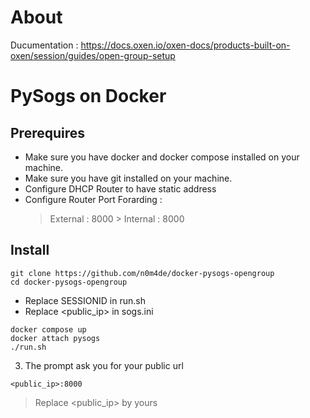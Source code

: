 # About 

Ducumentation : https://docs.oxen.io/oxen-docs/products-built-on-oxen/session/guides/open-group-setup

# PySogs on Docker

## Prerequires
- Make sure you have docker and docker compose installed on your machine.
- Make sure you have git installed on your machine.
- Configure DHCP Router to have static address
- Configure Router Port Forarding :
  > External : 8000 > Internal : 8000

## Install

```
git clone https://github.com/n0m4de/docker-pysogs-opengroup
cd docker-pysogs-opengroup
```

- Replace SESSIONID in run.sh
- Replace <public_ip> in sogs.ini

```
docker compose up
docker attach pysogs
./run.sh
```

3. The prompt ask you for your public url
```
<public_ip>:8000
```
> Replace <public_ip> by yours

